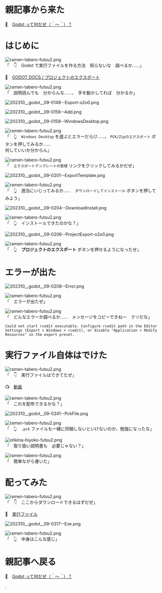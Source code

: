 # 親記事から来た

📖　[Godot って何だぜ（＾～＾）？](https://crieit.net/posts/Godot-65115761b6a17)  

# はじめに

![ramen-tabero-futsu2.png](https://crieit.now.sh/upload_images/d27ea8dcfad541918d9094b9aed83e7d61daf8532bbbe.png)  
「　👇　Godot で実行ファイルを作る方法　知らないな　調べるか……」  

📖　[GODOT DOCS / プロジェクトのエクスポート](https://docs.godotengine.org/ja/4.x/tutorials/export/exporting_projects.html)  

![ramen-tabero-futsu2.png](https://crieit.now.sh/upload_images/d27ea8dcfad541918d9094b9aed83e7d61daf8532bbbe.png)  
「　説明読んでも　分からんな……、　手を動かしてれば　分かるか」  

![202310__godot__09-0148--Export-o2o0.png](https://crieit.now.sh/upload_images/bb5dfe17e362e4e61da52f354896a7016522ddbdb8ebc.png)  

![202310__godot__09-0156--Add.png](https://crieit.now.sh/upload_images/571f19180c729c3e3b7d89c39063302f6522df8c51e51.png)  

![202310__godot__09-0158--WindowsDesktop.png](https://crieit.now.sh/upload_images/f163e28d42a3e4afeda978e01845a5c96522dfd515675.png)  

![ramen-tabero-futsu2.png](https://crieit.now.sh/upload_images/d27ea8dcfad541918d9094b9aed83e7d61daf8532bbbe.png)  
「　👆　`Windows Desktop` を選ぶとエラーだらけ……、 `PCK/Zipのエクスポート` ボタンを押してみるか……  
何していいか分からん」  

![ramen-tabero-futsu2.png](https://crieit.now.sh/upload_images/d27ea8dcfad541918d9094b9aed83e7d61daf8532bbbe.png)  
「　`エクスポートテンプレートの管理` リンクをクリックしてみるかだぜ」  

![202310__godot__09-0201--ExportTemplate.png](https://crieit.now.sh/upload_images/bde72634b0d75e13989df85bc36fa1536522e096b2c4c.png)  

![ramen-tabero-futsu2.png](https://crieit.now.sh/upload_images/d27ea8dcfad541918d9094b9aed83e7d61daf8532bbbe.png)  
「　👆　適当にいじってみるか……　`ダウンロードしてインストール` ボタンを押してみよう」  

![202310__godot__09-0204--DownloadInstall.png](https://crieit.now.sh/upload_images/b23c13441c76c299515c9994b924ad0c6522e14abc165.png)  

![ramen-tabero-futsu2.png](https://crieit.now.sh/upload_images/d27ea8dcfad541918d9094b9aed83e7d61daf8532bbbe.png)  
「　👆　インストールできたのかな？」  

![202310__godot__09-0206--ProjectExport-o2o0.png](https://crieit.now.sh/upload_images/f710b55bc141473b3c6cfa1b3a0697da6522e1a8aaa2c.png)  

![ramen-tabero-futsu2.png](https://crieit.now.sh/upload_images/d27ea8dcfad541918d9094b9aed83e7d61daf8532bbbe.png)  
「　👆　**プロジェクトのエクスポート** ボタンを押せるようになったぜ」  

# エラーが出た

![202310__godot__09-0208--Error.png](https://crieit.now.sh/upload_images/ee022a967bf29e537903aea4bf5f9e0f6522e22206843.png)  

![ramen-tabero-futsu2.png](https://crieit.now.sh/upload_images/d27ea8dcfad541918d9094b9aed83e7d61daf8532bbbe.png)  
「　エラーが出たぜ」  

![ramen-tabero-futsu2.png](https://crieit.now.sh/upload_images/d27ea8dcfad541918d9094b9aed83e7d61daf8532bbbe.png)  
「　どんなエラーか調べるか……　メッセージをコピーできねー　クソだな」  

```plaintext
Could not start rcedit executable. Configure rcedit path in the Editor Settings (Export > Windows > rcedit), or disable "Application > Modify Resources" in the export preset.
```

# 実行ファイル自体はでけた

![ramen-tabero-futsu2.png](https://crieit.now.sh/upload_images/d27ea8dcfad541918d9094b9aed83e7d61daf8532bbbe.png)  
「　👇　実行ファイルはできてたぜ」  

📺　[動画](https://x.com/muzudho1/status/1711069507748565189?s=20)  

![ramen-tabero-futsu2.png](https://crieit.now.sh/upload_images/d27ea8dcfad541918d9094b9aed83e7d61daf8532bbbe.png)  
「　これを配布できるかな？」  

![202310__godot__09-0241--PckFile.png](https://crieit.now.sh/upload_images/10243507d7e4979ec0f5882e9863ba096522e9e1252a6.png)  

![ramen-tabero-futsu2.png](https://crieit.now.sh/upload_images/d27ea8dcfad541918d9094b9aed83e7d61daf8532bbbe.png)  
「　👆　`.pck` ファイルも一緒に同梱しないといけないのか、勉強になったな」  

![ohkina-hiyoko-futsu2.png](https://crieit.now.sh/upload_images/96fb09724c3ce40ee0861a0fd1da563d61daf8a09d9bc.png)  
「　取り扱い説明書も　必要じゃない？」  

![ramen-tabero-futsu2.png](https://crieit.now.sh/upload_images/d27ea8dcfad541918d9094b9aed83e7d61daf8532bbbe.png)  
「　簡単ながら書いた」  

# 配ってみた

![ramen-tabero-futsu2.png](https://crieit.now.sh/upload_images/d27ea8dcfad541918d9094b9aed83e7d61daf8532bbbe.png)  
「　👇　ここからダウンロードできるはずだぜ」  

📖　[実行ファイル](https://github.com/muzudho/godot-practice/releases/tag/20231009_0256)  

![202310__godot__09-0317--Exe.png](https://crieit.now.sh/upload_images/c67cf4918d3ae565e68f784ba62a7bbe6522f26a26fcf.png)  

![ramen-tabero-futsu2.png](https://crieit.now.sh/upload_images/d27ea8dcfad541918d9094b9aed83e7d61daf8532bbbe.png)  
「　👆　中身はこんな感じ」  

# 親記事へ戻る

📖　[Godot って何だぜ（＾～＾）？](https://crieit.net/posts/Godot-65115761b6a17)  

.